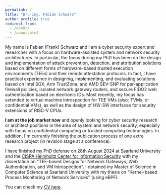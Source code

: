 ```yaml
---
permalink: /
title: "Dr.-Ing. Fabian Schwarz"
author_profile: true
redirect_from: 
  - /about/
  - /about.html
---
```


My name is Fabian (Frank) Schwarz and I am a cyber security expert and researcher with a focus on hardware-assisted system and network security architectures.
In particular, the focus during my PhD has been on the design and implementation of attack prevention, detection, and attribution solutions based on different forms of hardware-based trusted execution environments (TEEs) and their remote attestation protocols.
In fact, I have practical experience in designing, implementing, and evaluating solutions based on Intel SGX, Arm TrustZone, and AMD SEV-SNP for per-application firewall policies, isolated network gateway routers, and secure FIDO2 web authentication based on electronic IDs.
Most recently, my focus has extended to virtual machine introspection for TEE VMs (also: TVMs, or confidential VMs), as well as the design of HW-SW interfaces for security extensions of RISC-V CPUs.


**I am at the job market now** and openly looking for cyber security research or architect positions in the area of system and network security, especially with focus on confidential computing or trusted computing technologies.
In addition, I'm currently finishing the publication process of one extra research project (in revision stage at a conference).


I have finished my PhD defense on 28th August 2024 at Saarland University and the [CISPA Helmholtz Center for Information Security](https://cispa.de/en) with my dissertation on "TEE-based Designs for Network Gateways, Web Authentication, and VM Introspection".
I obtained my Master of Science in Computer Science at Saarland University with my thesis on "Kernel-based Process Monitoring of Network Services" (using eBPF).

You can check my [CV here](https://fa-schwarz.github.io/cv/).